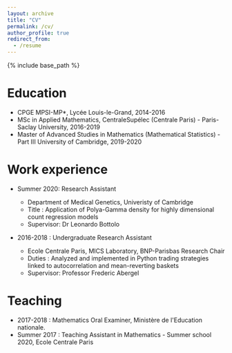 ```yaml
---
layout: archive
title: "CV"
permalink: /cv/
author_profile: true
redirect_from:
  - /resume
---
```


{% include base_path %}

Education
======
* CPGE MPSI-MP*, Lycée Louis-le-Grand, 2014-2016 
* MSc in Applied Mathematics, CentraleSupélec (Centrale Paris) - Paris-Saclay University, 2016-2019
* Master of Advanced Studies in Mathematics (Mathematical Statistics) - Part III University of Cambridge, 2019-2020

Work experience
======
* Summer 2020: Research Assistant
  * Department of Medical Genetics, Univeristy of Cambridge 
  * Title : Application of Polya-Gamma density for highly dimensional count regression models
  * Supervisor: Dr Leonardo Bottolo

* 2016-2018 : Undergraduate Research Assistant
  * Ecole Centrale Paris, MICS Laboratory, BNP-Parisbas Research Chair
  * Duties : Analyzed and implemented in Python trading strategies linked to autocorrelation and mean-reverting baskets
  * Supervisor: Professor Frederic Abergel 
  
Teaching
======
* 2017-2018 : Mathematics Oral Examiner, Ministère de l'Education nationale.
* Summer 2017 : Teaching Assistant in Mathematics - Summer school 2020, Ecole Centrale Paris


  
